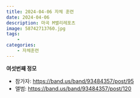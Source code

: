 ```yaml
---
title: 2024-04-06 자체 훈련
date: 2024-04-06
description: 마곡 M밸리레포츠
image: 58742713760.jpg
tags:
    - 
categories:
    - 자체훈련
---
```


**여섯번째 정모**

- 참가자: https://band.us/band/93484357/post/95
- 앨범: https://band.us/band/93484357/post/120